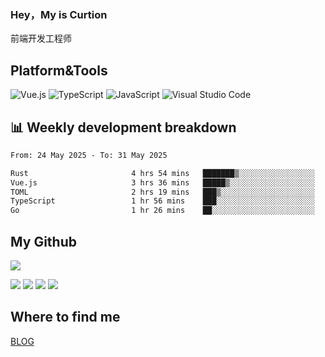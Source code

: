 ### Hey，My is Curtion
前端开发工程师
## Platform&Tools

![Vue.js](https://img.shields.io/badge/-Vue.js-4FC08D?style=flat-square&logo=Vue.js&logoColor=white)
![TypeScript](https://img.shields.io/badge/-TypeScript-007ACC?style=flat-square&logo=typescript&logoColor=white)
![JavaScript](https://img.shields.io/badge/-JavaScript-F7DF1E?style=flat-square&logo=javascript&logoColor=black)
![Visual Studio Code](https://img.shields.io/badge/-VSCode-007ACC?style=flat-square&logo=Visual-Studio-Code&logoColor=white)

## 📊 Weekly development breakdown

<!--START_SECTION:waka-->

```txt
From: 24 May 2025 - To: 31 May 2025

Rust                       4 hrs 54 mins   ███████▒░░░░░░░░░░░░░░░░░   29.43 %
Vue.js                     3 hrs 36 mins   █████▒░░░░░░░░░░░░░░░░░░░   21.61 %
TOML                       2 hrs 19 mins   ███▒░░░░░░░░░░░░░░░░░░░░░   13.97 %
TypeScript                 1 hr 56 mins    ███░░░░░░░░░░░░░░░░░░░░░░   11.66 %
Go                         1 hr 26 mins    ██░░░░░░░░░░░░░░░░░░░░░░░   08.66 %
```

<!--END_SECTION:waka-->

## My Github

![](http://github-profile-summary-cards.vercel.app/api/cards/profile-details?username=curtion&theme=nord_bright)

![](http://github-profile-summary-cards.vercel.app/api/cards/stats?username=curtion&theme=nord_bright)
![](http://github-profile-summary-cards.vercel.app/api/cards/productive-time?username=curtion&theme=nord_bright&utcOffset=8)
![](http://github-profile-summary-cards.vercel.app/api/cards/repos-per-language?username=curtion&theme=nord_bright)
![](http://github-profile-summary-cards.vercel.app/api/cards/most-commit-language?username=curtion&theme=nord_bright)

## Where to find me

[BLOG](https://blog.3gxk.net)
